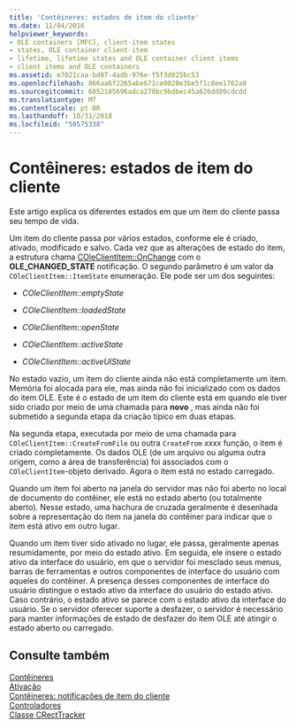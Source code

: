 ```yaml
---
title: 'Contêineres: estados de item do cliente'
ms.date: 11/04/2016
helpviewer_keywords:
- OLE containers [MFC], client-item states
- states, OLE container client-item
- lifetime, lifetime states and OLE container client items
- client items and OLE containers
ms.assetid: e7021caa-bd07-4adb-976e-f5f3d025bc53
ms.openlocfilehash: 866aa6f2265abe671ce0028e3be5f1c8ee1762a8
ms.sourcegitcommit: 6052185696adca270bc9bdbec45a626dd89cdcdd
ms.translationtype: MT
ms.contentlocale: pt-BR
ms.lasthandoff: 10/31/2018
ms.locfileid: "50575338"
---
```

# <a name="containers-client-item-states"></a>Contêineres: estados de item do cliente

Este artigo explica os diferentes estados em que um item do cliente passa seu tempo de vida.

Um item do cliente passa por vários estados, conforme ele é criado, ativado, modificado e salvo. Cada vez que as alterações de estado do item, a estrutura chama [COleClientItem::OnChange](../mfc/reference/coleclientitem-class.md#onchange) com o **OLE_CHANGED_STATE** notificação. O segundo parâmetro é um valor da `COleClientItem::ItemState` enumeração. Ele pode ser um dos seguintes:

- *COleClientItem::emptyState*

- *COleClientItem::loadedState*

- *COleClientItem::openState*

- *COleClientItem::activeState*

- *COleClientItem::activeUIState*

No estado vazio, um item do cliente ainda não está completamente um item. Memória foi alocada para ele, mas ainda não foi inicializado com os dados do item OLE. Este é o estado de um item do cliente está em quando ele tiver sido criado por meio de uma chamada para **novo** , mas ainda não foi submetido a segunda etapa da criação típico em duas etapas.

Na segunda etapa, executada por meio de uma chamada para `COleClientItem::CreateFromFile` ou outra `CreateFrom` *xxxx* função, o item é criado completamente. Os dados OLE (de um arquivo ou alguma outra origem, como a área de transferência) foi associados com o `COleClientItem`-objeto derivado. Agora o item está no estado carregado.

Quando um item foi aberto na janela do servidor mas não foi aberto no local de documento do contêiner, ele está no estado aberto (ou totalmente aberto). Nesse estado, uma hachura de cruzada geralmente é desenhada sobre a representação do item na janela do contêiner para indicar que o item está ativo em outro lugar.

Quando um item tiver sido ativado no lugar, ele passa, geralmente apenas resumidamente, por meio do estado ativo. Em seguida, ele insere o estado ativo da interface do usuário, em que o servidor foi mesclado seus menus, barras de ferramentas e outros componentes de interface do usuário com aqueles do contêiner. A presença desses componentes de interface do usuário distingue o estado ativo da interface do usuário do estado ativo. Caso contrário, o estado ativo se parece com o estado ativo da interface do usuário. Se o servidor oferecer suporte a desfazer, o servidor é necessário para manter informações de estado de desfazer do item OLE até atingir o estado aberto ou carregado.

## <a name="see-also"></a>Consulte também

[Contêineres](../mfc/containers.md)<br/>
[Ativação](../mfc/activation-cpp.md)<br/>
[Contêineres: notificações de item do cliente](../mfc/containers-client-item-notifications.md)<br/>
[Controladores](../mfc/trackers.md)<br/>
[Classe CRectTracker](../mfc/reference/crecttracker-class.md)
